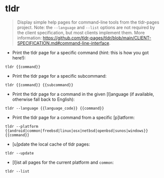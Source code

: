 # tldr

> Display simple help pages for command-line tools from the tldr-pages project.
> Note: the `--language` and `--list` options are not required by the client specification, but most clients implement them.
> More information: <https://github.com/tldr-pages/tldr/blob/main/CLIENT-SPECIFICATION.md#command-line-interface>.

- Print the tldr page for a specific command (hint: this is how you got here!):

`tldr {{command}}`

- Print the tldr page for a specific subcommand:

`tldr {{command}} {{subcommand}}`

- Print the tldr page for a command in the given [l]anguage (if available, otherwise fall back to English):

`tldr --language {{language_code}} {{command}}`

- Print the tldr page for a command from a specific [p]latform:

`tldr --platform {{android|common|freebsd|linux|osx|netbsd|openbsd|sunos|windows}} {{command}}`

- [u]pdate the local cache of tldr pages:

`tldr --update`

- [l]ist all pages for the current platform and `common`:

`tldr --list`

